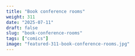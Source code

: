 ```yaml
---
title: "Book conference rooms"
weight: 311
date: "2025-07-11"
draft: false
slug: "book-conference-rooms"
tags: ["comics"]
image: "featured-311-book-conference-rooms.jpg"
---
```

